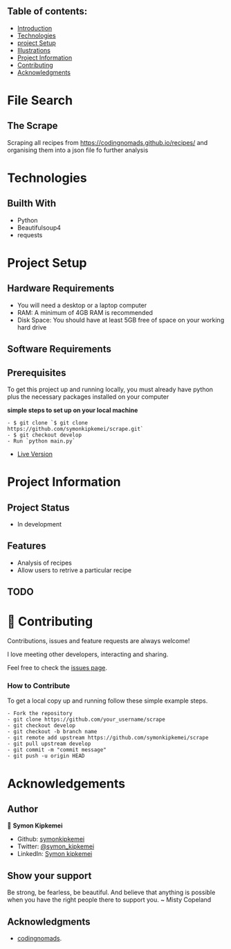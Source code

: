 
## Table of contents:
- [Introduction](#intro)
- [Technologies](#tech)
- [project Setup](#projo)
- [Illustrations](#illus)
- [Project Information](#info)
- [Contributing](#contri)
- [Acknowledgments](#know)

<INTRODUCTION>

<h1 id="intro">File Search</h1>

## The Scrape 
Scraping all recipes from https://codingnomads.github.io/recipes/ and organising them into a json file fo further analysis

<TECHNOLOGIES>

<h1 id="tech">Technologies</h1>

## Builth With
- Python
- Beautifulsoup4
- requests


<PROJECT-SETUP>

<h1 id="projo">Project Setup</h1>


## Hardware Requirements
- You will need a desktop or a laptop computer
- RAM: A minimum of 4GB RAM is recommended
- Disk Space: You should have at least 5GB free of space on your working hard drive

## Software Requirements

## Prerequisites

To get this project up and running locally, you must already have python plus the necessary packages installed on your computer

**simple steps to set up on your local machine**

```
- $ git clone `$ git clone https://github.com/symonkipkemei/scrape.git`
- $ git checkout develop
- Run `python main.py`
```

- [Live Version](https://replit.com/@symonkipkemei/scrape#scrape.py)


<PROJECT-INFORMATION>

<h1 id="info">Project Information</h1>

## Project Status
- In development

## Features
- Analysis of recipes
- Allow users to retrive a particular recipe

## TODO




<CONTRIBUTING>

<h1 id="contri">🤝 Contributing</h1>

Contributions, issues and feature requests are always welcome!

I love meeting other developers, interacting and sharing.

Feel free to check the [issues page](https://github.com/symonkipkemei/scrape/issues).

### How to Contribute

To get a local copy up and running follow these simple example steps.

```
- Fork the repository
- git clone https://github.com/your_username/scrape
- git checkout develop
- git checkout -b branch name
- git remote add upstream https://github.com/symonkipkemei/scrape
- git pull upstream develop
- git commit -m "commit message"
- git push -u origin HEAD
```


<ACKNOWLEDGMENTS>

<h1 id="know">Acknowledgements</h1>

## Author

👤 **Symon Kipkemei**

- Github: [symonkipkemei](https://github.com/symonkipkemei)
- Twitter: [@symon_kipkemei](https://twitter.com/symon_kipkemei)
- LinkedIn: [Symon kipkemei](https://www.linkedin.com/in/symon-kipkemei/)


## Show your support

Be strong, be fearless, be beautiful. And believe that anything is possible when you have the right people there to support you. ~ Misty Copeland


## Acknowledgments

- [codingnomads](https://codingnomads.co/).
